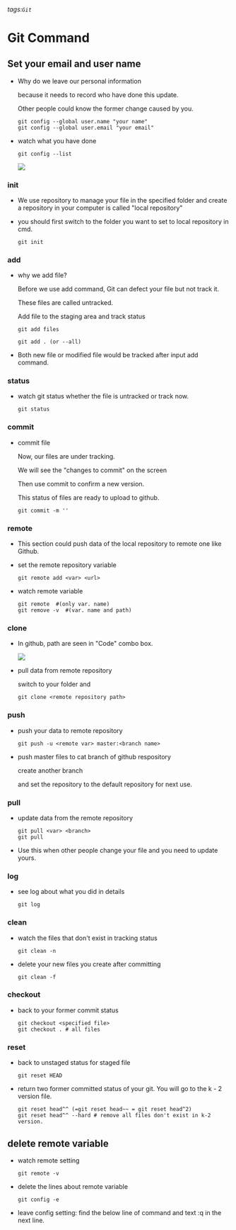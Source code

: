 ###### tags:`Git`

# Git Command

## Set your email and user name

- Why do we leave our personal information

  because it needs to record who have done this update.
  
  Other people could know the former change caused by you.
  ```{git}
  git config --global user.name "your name"
  git config --global user.email "your email"
  ```
- watch what you have done
  ```{git}
  git config --list
  ```
  ![](https://i.imgur.com/UMkXpWc.png)


### init

- We use repository to manage your file in the specified folder and create a repository in your computer is called "local repository"
  
- you should first switch to the folder you want to set to local repository in cmd. 
  ```{git}
  git init
  ```
  
### add

- why we add file?
  
  Before we use add command, Git can defect your file but not track it.
  
  These files are called untracked.
  
  Add file to the staging area and track status
  
  ```{git}
  git add files
  
  git add . (or --all)
  ```
  
- Both new file or modified file would be tracked after input add command.

### status

- watch git status whether the file is untracked or track now.

  ```{git}
  git status
  ```
### commit 
- commit file
  
  Now, our files are under tracking.
  
  We will see the "changes to commit" on the screen
  
  Then use commit to confirm a new version.
  
  This status of files are ready to upload to github.
  
  ```{git}
  git commit -m ''
  ```

### remote

- This section could push data of the local repository to remote one like Github.

- set the remote repository variable
  
  ```{git}
  git remote add <var> <url>
  ```

- watch remote variable

  ```{git}
  git remote  #(only var. name)
  git remove -v  #(var. name and path)
  ```


### clone
- In github, path are seen in "Code" combo box.

  ![](https://i.imgur.com/GpEet0E.png)
  
- pull data from remote repository
  
  switch to your folder and
  
  ```{git}
  git clone <remote repository path>
  ```

### push
- push your data to remote repository
  
  ```{git}
  git push -u <remote var> master:<branch name>
  ```
- push master files to cat branch of github respository
  
  create another branch
  
  and set the repository to the default repository for next use.

### pull

- update data from the remote repository
  
  ```{git}
  git pull <var> <branch>
  git pull
  ```  
- Use this when other people change your file and you need to update yours.
### log

- see log about what you did in details
    
  ```{git}
  git log
  ```
### clean
- watch the files that don't exist in tracking status
  
  ```{git}
  git clean -n
  ```
  
- delete your new files you create after committing
  ```{git}
  git clean -f
  ```

### checkout

- back to your former commit status
  
  ```{git}
  git checkout <specified file>
  git checkout . # all files
  ```

### reset

- back to unstaged status for staged file
  
  ```{git}
  git reset HEAD
  ```

- return two former committed status of your git. You will go to the k - 2 version file.
  ```{git}
  git reset head^^ (=git reset head~~ = git reset head^2)
  git reset head^^ --hard # remove all files don't exist in k-2 version.
  ```
## delete remote variable
- watch remote setting
  ```{git}
  git remote -v
  ```
- delete the lines about remote variable

  ```{git}
  git config -e
  ```
- leave config setting: find the below line of command and text :q in the next line.
  



  
 
  
  

